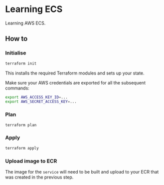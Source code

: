 # Learning ECS

Learning AWS ECS.

## How to

### Initialise

```sh
terraform init
```

This installs the required Terraform modules and sets up your state.

Make sure your AWS credentials are exported for all the subsequent commands:

```sh
export AWS_ACCESS_KEY_ID=...
export AWS_SECRET_ACCESS_KEY=...
```

### Plan

```sh
terraform plan
```

### Apply

```sh
terraform apply
```

### Upload image to ECR

The image for the `service` will need to be built and upload to your ECR that was
created in the previous step.
